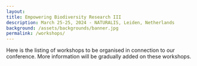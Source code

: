 ```yaml
---
layout:
title: Empowering Biodiversity Research III
description: March 25-25, 2024 - NATURALIS, Leiden, Netherlands
background: /assets/backgrounds/banner.jpg
permalink: /workshops/
---
```


Here is the listing of workshops to be organised in connection to our conference.
More information will be gradually added on these workshops.
